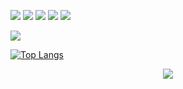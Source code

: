 ![](https://img.shields.io/badge/C%23-informational?style=flat&logo=csharp&logoColor=e3e3e3&color=6e6d6d) 
![](https://img.shields.io/badge/Lua*-informational?style=flat&logo=lua&logoColor=e3e3e3&color=6e6d6d) 
![](https://img.shields.io/badge/Python-informational?style=flat&logo=python&logoColor=e3e3e3&color=6e6d6d) 
![](https://img.shields.io/badge/JavaScript-informational?style=flat&logo=javascript&logoColor=e3e3e3&color=6e6d6d)
![](https://img.shields.io/badge/Visual%20Studio-informational?style=flat&logo=visualstudio&color=6e6d6d)

![](https://img.shields.io/badge/Windows-informational?style=flat&logo=Windows&logoColor=e3e3e3&color=6e6d6d)


[![Top Langs](https://github-readme-stats.vercel.app/api/top-langs/?username=string-dot-byte&layout=compact&theme=dark&hide=batchfile,php&langs_count=6&title_color=ff0000&text_color=ffffff&bg_color=000000&border_color=000000&icon_color=ffffff)](https://github.com/string-dot-byte/github-readme-stats)
</p>

<p align="center">
  <img style="text-align:center;" src="https://komarev.com/ghpvc/?username=string-dot-byte&style=flat-square&color=6e6d6d">
</p
